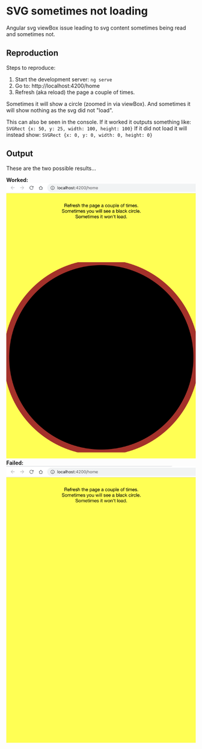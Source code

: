 # SVG sometimes not loading
Angular svg viewBox issue leading to svg content sometimes being read and sometimes not.


## Reproduction

Steps to reproduce:
1. Start the development server: `ng serve`
2. Go to: http://localhost:4200/home
3. Refresh (aka reload) the page a couple of times.

Sometimes it will show a circle (zoomed in via viewBox).
And sometimes it will show nothing as the svg did not "load".

This can also be seen in the console.
If it worked it outputs something like: `SVGRect {x: 50, y: 25, width: 100, height: 100}`
If it did not load it will instead show: `SVGRect {x: 0, y: 0, width: 0, height: 0}`


## Output

These are the two possible results...

**Worked:**
![SVG loading worked](screenshots/success.png?raw=true "SVG loading worked")
**Failed:**
![SVG loading failed](screenshots/fail.png?raw=true "SVG loading failed")

